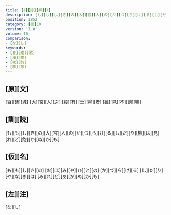 ```yaml
---
title: [（][詠][柳][）]
description: [も][も][し][き][の][大][宮][人][の][か][づ][ら][け][る][し][だ][り][柳][は][見][れ][ど][飽][か][ぬ][か][も]
position: 1852
category: [巻]10
version: '1.0'
volume: 10
comparison:
- [な][し]
keywords:
- [春][雑][歌]
- [植][物]
- [枕][詞]
- [季][節]
---
```


## [原][文]

[百][礒][城] [大][宮][人][之] [蘰][有] [垂][柳][者] [雖][見][不][飽][鴨]

## [訓][読]

[も][も][し][き][の][大][宮][人][の][か][づ][ら][け][る][し][だ][り][柳][は][見][れ][ど][飽][か][ぬ][か][も]

## [仮][名]

[も][も][し][き][の] [お][ほ][み][や][ひ][と][の] [か][づ][ら][け][る] [し][だ][り][や][な][ぎ][は] [み][れ][ど][あ][か][ぬ][か][も]

## [左][注]

[な][し]
